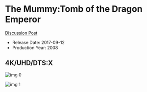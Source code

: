 # The Mummy:Tomb of the Dragon Emperor

[Discussion Post](https://www.avsforum.com/threads/bass-eq-for-filtered-movies.2995212/post-57033340)

* Release Date: 2017-09-12
* Production Year: 2008

## 4K/UHD/DTS:X

![img 0](https://i.imgur.com/JMiYyIy.jpg)

![img 1](https://i.imgur.com/b0D3kmZ.jpg)

